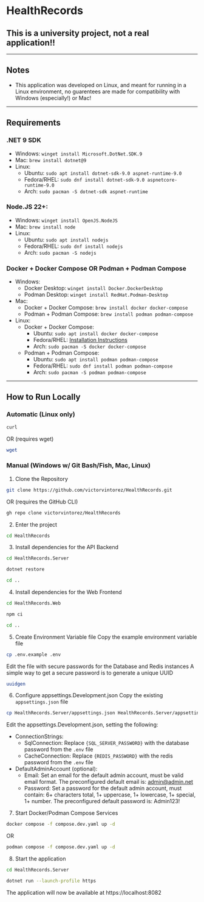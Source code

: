# HealthRecords
## This is a university project, not a real application!!

---

## Notes
- This application was developed on Linux, and meant for running in a Linux environment, no guarentees are made for compatibility with Windows (especially!) or Mac!

---

## Requirements
### .NET 9 SDK
- Windows: `winget install Microsoft.DotNet.SDK.9`
- Mac: `brew install dotnet@9`
- Linux: 
    - Ubuntu: `sudo apt install dotnet-sdk-9.0 aspnet-runtime-9.0`
    - Fedora/RHEL: `sudo dnf install dotnet-sdk-9.0 aspnetcore-runtime-9.0`
    - Arch: `sudo pacman -S dotnet-sdk aspnet-runtime`

### Node.JS 22+:
- Windows: `winget install OpenJS.NodeJS`
- Mac: `brew install node`
- Linux: 
    - Ubuntu: `sudo apt install nodejs`
    - Fedora/RHEL: `sudo dnf install nodejs`
    - Arch: `sudo pacman -S nodejs`

### Docker + Docker Compose OR Podman + Podman Compose
- Windows:
    - Docker Desktop: `winget install Docker.DockerDesktop`
    - Podman Desktop: `winget install RedHat.Podman-Desktop`
- Mac:
    - Docker + Docker Compose: `brew install docker docker-compose`
    - Podman + Podman Compose: `brew install podman podman-compose`
- Linux:
    - Docker + Docker Compose:
        - Ubuntu: `sudo apt install docker docker-compose`
        - Fedora/RHEL: [Installation Instructions](https://docs.docker.com/engine/install/rhel/)
        - Arch: `sudo pacman -S docker docker-compose`
    - Podman + Podman Compose:
        - Ubuntu: `sudo apt install podman podman-compose`
        - Fedora/RHEL: `sudo dnf install podman podman-compose`
        - Arch: `sudo pacman -S podman podman-compose`

---

## How to Run Locally

### Automatic (Linux only)
```sh
curl
```
OR (requires wget)
```sh
wget
```

### Manual (Windows w/ Git Bash/Fish, Mac, Linux)
1. Clone the Repository
```sh
git clone https://github.com/victorvintorez/HealthRecords.git
```
OR (requires the GitHub CLI)
```sh
gh repo clone victorvintorez/HealthRecords
```

2. Enter the project
```sh
cd HealthRecords
```

3. Install dependencies for the API Backend
```sh
cd HealthRecords.Server
```
```sh
dotnet restore
```
```sh
cd ..
```

4. Install dependencies for the Web Frontend
```sh
cd HealthRecords.Web
```
```sh
npm ci
```
```sh
cd ..
```

5. Create Environment Variable file
Copy the example environment variable file
```sh
cp .env.example .env
```
Edit the file with secure passwords for the Database and Redis instances
A simple way to get a secure password is to generate a unique UUID
```sh
uuidgen
```

6. Configure appsettings.Development.json
Copy the existing `appsettings.json` file
```sh
cp HealthRecords.Server/appsettings.json HealthRecords.Server/appsettings.Development.json
```
Edit the appsettings.Development.json, setting the following:
- ConnectionStrings:
    - SqlConnection: Replace `{SQL_SERVER_PASSWORD}` with the database password from the `.env` file
    - CacheConnection: Replace `{REDIS_PASSWORD}` with the redis password from the `.env` file
- DefaultAdminAccount (optional):
    - Email: Set an email for the default admin account, must be valid email format. The preconfigured default email is: admin@admin.net
    - Password: Set a password for the default admin account, must contain: 6+ characters total, 1+ uppercase, 1+ lowercase, 1+ special, 1+ number. The preconfigured default password is: Admin123!

7. Start Docker/Podman Compose Services
```sh
docker compose -f compose.dev.yaml up -d
```
OR
```sh
podman compose -f compose.dev.yaml up -d
```

8. Start the application
```sh
cd HealthRecords.Server
```
```sh
dotnet run --launch-profile https
```

The application will now be available at https://localhost:8082
